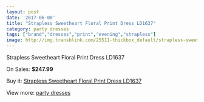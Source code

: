 ```yaml
---
layout: post
date: '2017-06-08'
title: "Strapless Sweetheart Floral Print Dress LD1637"
category: party dresses
tags: ["brand","dresses","print","evening","strapless"]
image: http://img.transblink.com/25511-thickbox_default/strapless-sweetheart-floral-print-dress-ld1637.jpg
---
```

Strapless Sweetheart Floral Print Dress LD1637

On Sales: **$247.99**
<a href="https://www.transblink.com/en/party-dresses/8042-strapless-sweetheart-floral-print-dress-ld1637.html"><amp-img layout="responsive" width="600" height="600" src="//img.transblink.com/25511-thickbox_default/strapless-sweetheart-floral-print-dress-ld1637.jpg" alt="Strapless Sweetheart Floral Print Dress LD1637 0" /></a>
<a href="https://www.transblink.com/en/party-dresses/8042-strapless-sweetheart-floral-print-dress-ld1637.html"><amp-img layout="responsive" width="600" height="600" src="//img.transblink.com/25513-thickbox_default/strapless-sweetheart-floral-print-dress-ld1637.jpg" alt="Strapless Sweetheart Floral Print Dress LD1637 1" /></a>
<a href="https://www.transblink.com/en/party-dresses/8042-strapless-sweetheart-floral-print-dress-ld1637.html"><amp-img layout="responsive" width="600" height="600" src="//img.transblink.com/25512-thickbox_default/strapless-sweetheart-floral-print-dress-ld1637.jpg" alt="Strapless Sweetheart Floral Print Dress LD1637 2" /></a>

Buy it: [Strapless Sweetheart Floral Print Dress LD1637](https://www.transblink.com/en/party-dresses/8042-strapless-sweetheart-floral-print-dress-ld1637.html "Strapless Sweetheart Floral Print Dress LD1637")

View more: [party dresses](https://www.transblink.com/en/62-party-dresses "party dresses")